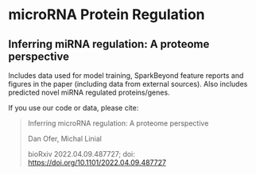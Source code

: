 # microRNA Protein Regulation
## Inferring miRNA regulation: A proteome perspective

Includes data used for model training, SparkBeyond feature reports and figures in the paper (including data from external sources). Also includes predicted novel miRNA regulated proteins/genes. 


If you use our code or data, please cite:

>Inferring microRNA regulation: A proteome perspective
>
> Dan Ofer, Michal Linial
> 
> bioRxiv 2022.04.09.487727; doi: https://doi.org/10.1101/2022.04.09.487727

